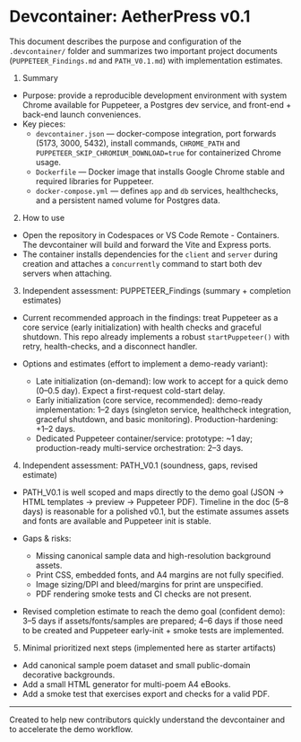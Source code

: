 # Devcontainer: AetherPress v0.1

This document describes the purpose and configuration of the `.devcontainer/` folder and summarizes two important project documents (`PUPPETEER_Findings.md` and `PATH_V0.1.md`) with implementation estimates.

1. Summary

- Purpose: provide a reproducible development environment with system Chrome available for Puppeteer, a Postgres dev service, and front-end + back-end launch conveniences.
- Key pieces:
  - `devcontainer.json` — docker-compose integration, port forwards (5173, 3000, 5432), install commands, `CHROME_PATH` and `PUPPETEER_SKIP_CHROMIUM_DOWNLOAD=true` for containerized Chrome usage.
  - `Dockerfile` — Docker image that installs Google Chrome stable and required libraries for Puppeteer.
  - `docker-compose.yml` — defines `app` and `db` services, healthchecks, and a persistent named volume for Postgres data.

2. How to use

- Open the repository in Codespaces or VS Code Remote - Containers. The devcontainer will build and forward the Vite and Express ports.
- The container installs dependencies for the `client` and `server` during creation and attaches a `concurrently` command to start both dev servers when attaching.

3. Independent assessment: PUPPETEER_Findings (summary + completion estimates)

- Current recommended approach in the findings: treat Puppeteer as a core service (early initialization) with health checks and graceful shutdown. This repo already implements a robust `startPuppeteer()` with retry, health-checks, and a disconnect handler.

- Options and estimates (effort to implement a demo-ready variant):
  - Late initialization (on-demand): low work to accept for a quick demo (0–0.5 day). Expect a first-request cold-start delay.
  - Early initialization (core service, recommended): demo-ready implementation: 1–2 days (singleton service, healthcheck integration, graceful shutdown, and basic monitoring). Production-hardening: +1–2 days.
  - Dedicated Puppeteer container/service: prototype: ~1 day; production-ready multi-service orchestration: 2–3 days.

4. Independent assessment: PATH_V0.1 (soundness, gaps, revised estimate)

- PATH_V0.1 is well scoped and maps directly to the demo goal (JSON → HTML templates → preview → Puppeteer PDF). Timeline in the doc (5–8 days) is reasonable for a polished v0.1, but the estimate assumes assets and fonts are available and Puppeteer init is stable.
- Gaps & risks:

  - Missing canonical sample data and high-resolution background assets.
  - Print CSS, embedded fonts, and A4 margins are not fully specified.
  - Image sizing/DPI and bleed/margins for print are unspecified.
  - PDF rendering smoke tests and CI checks are not present.

- Revised completion estimate to reach the demo goal (confident demo): 3–5 days if assets/fonts/samples are prepared; 4–6 days if those need to be created and Puppeteer early-init + smoke tests are implemented.

5. Minimal prioritized next steps (implemented here as starter artifacts)

- Add canonical sample poem dataset and small public-domain decorative backgrounds.
- Add a small HTML generator for multi-poem A4 eBooks.
- Add a smoke test that exercises export and checks for a valid PDF.

---

Created to help new contributors quickly understand the devcontainer and to accelerate the demo workflow.
